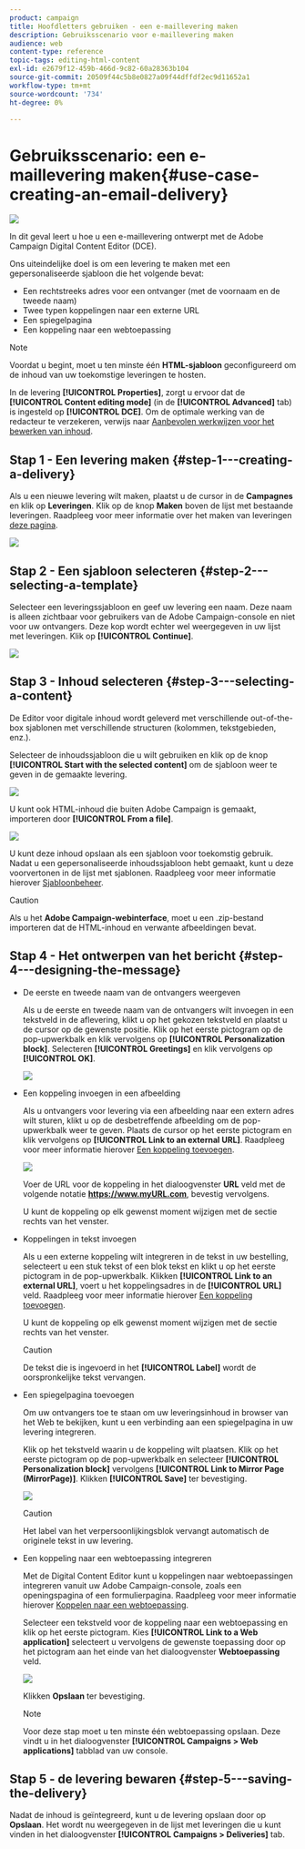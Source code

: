```yaml
---
product: campaign
title: Hoofdletters gebruiken - een e-maillevering maken
description: Gebruiksscenario voor e-maillevering maken
audience: web
content-type: reference
topic-tags: editing-html-content
exl-id: e2679f12-459b-466d-9c82-60a28363b104
source-git-commit: 20509f44c5b8e0827a09f44dffdf2ec9d11652a1
workflow-type: tm+mt
source-wordcount: '734'
ht-degree: 0%

---
```


# Gebruiksscenario: een e-maillevering maken{#use-case-creating-an-email-delivery}

![](../../assets/common.svg)

In dit geval leert u hoe u een e-maillevering ontwerpt met de Adobe Campaign Digital Content Editor (DCE).

Ons uiteindelijke doel is om een levering te maken met een gepersonaliseerde sjabloon die het volgende bevat:

* Een rechtstreeks adres voor een ontvanger (met de voornaam en de tweede naam)
* Twee typen koppelingen naar een externe URL
* Een spiegelpagina
* Een koppeling naar een webtoepassing

>[!NOTE]
>
>Voordat u begint, moet u ten minste één **HTML-sjabloon** geconfigureerd om de inhoud van uw toekomstige leveringen te hosten.
>
>In de levering **[!UICONTROL Properties]**, zorgt u ervoor dat de **[!UICONTROL Content editing mode]** (in de **[!UICONTROL Advanced]** tab) is ingesteld op **[!UICONTROL DCE]**. Om de optimale werking van de redacteur te verzekeren, verwijs naar [Aanbevolen werkwijzen voor het bewerken van inhoud](content-editing-best-practices.md).

## Stap 1 - Een levering maken {#step-1---creating-a-delivery}

Als u een nieuwe levering wilt maken, plaatst u de cursor in de **Campagnes** en klik op **Leveringen**. Klik op de knop **Maken** boven de lijst met bestaande leveringen. Raadpleeg voor meer informatie over het maken van leveringen [deze pagina](../../delivery/using/about-email-channel.md).

![](assets/delivery_step_1.png)

## Stap 2 - Een sjabloon selecteren {#step-2---selecting-a-template}

Selecteer een leveringssjabloon en geef uw levering een naam. Deze naam is alleen zichtbaar voor gebruikers van de Adobe Campaign-console en niet voor uw ontvangers. Deze kop wordt echter wel weergegeven in uw lijst met leveringen. Klik op **[!UICONTROL Continue]**.

![](assets/dce_delivery_model.png)

## Stap 3 - Inhoud selecteren {#step-3---selecting-a-content}

De Editor voor digitale inhoud wordt geleverd met verschillende out-of-the-box sjablonen met verschillende structuren (kolommen, tekstgebieden, enz.).

Selecteer de inhoudssjabloon die u wilt gebruiken en klik op de knop **[!UICONTROL Start with the selected content]** om de sjabloon weer te geven in de gemaakte levering.

![](assets/dce_select_model.png)

U kunt ook HTML-inhoud die buiten Adobe Campaign is gemaakt, importeren door **[!UICONTROL From a file]**.

![](assets/dce_select_from_file_template.png)

U kunt deze inhoud opslaan als een sjabloon voor toekomstig gebruik. Nadat u een gepersonaliseerde inhoudssjabloon hebt gemaakt, kunt u deze voorvertonen in de lijst met sjablonen. Raadpleeg voor meer informatie hierover [Sjabloonbeheer](template-management.md).

>[!CAUTION]
>
>Als u het **Adobe Campaign-webinterface**, moet u een .zip-bestand importeren dat de HTML-inhoud en verwante afbeeldingen bevat.

## Stap 4 - Het ontwerpen van het bericht {#step-4---designing-the-message}

* De eerste en tweede naam van de ontvangers weergeven

   Als u de eerste en tweede naam van de ontvangers wilt invoegen in een tekstveld in de aflevering, klikt u op het gekozen tekstveld en plaatst u de cursor op de gewenste positie. Klik op het eerste pictogram op de pop-upwerkbalk en klik vervolgens op **[!UICONTROL Personalization block]**. Selecteren **[!UICONTROL Greetings]** en klik vervolgens op **[!UICONTROL OK]**.

   ![](assets/dce_personalizationblock_greetings.png)

* Een koppeling invoegen in een afbeelding

   Als u ontvangers voor levering via een afbeelding naar een extern adres wilt sturen, klikt u op de desbetreffende afbeelding om de pop-upwerkbalk weer te geven. Plaats de cursor op het eerste pictogram en klik vervolgens op **[!UICONTROL Link to an external URL]**. Raadpleeg voor meer informatie hierover [Een koppeling toevoegen](editing-content.md#adding-a-link).

   ![](assets/dce_externalpage.png)

   Voer de URL voor de koppeling in het dialoogvenster **URL** veld met de volgende notatie **https://www.myURL.com**, bevestig vervolgens.

   U kunt de koppeling op elk gewenst moment wijzigen met de sectie rechts van het venster.

* Koppelingen in tekst invoegen

   Als u een externe koppeling wilt integreren in de tekst in uw bestelling, selecteert u een stuk tekst of een blok tekst en klikt u op het eerste pictogram in de pop-upwerkbalk. Klikken **[!UICONTROL Link to an external URL]**, voert u het koppelingsadres in de **[!UICONTROL URL]** veld. Raadpleeg voor meer informatie hierover [Een koppeling toevoegen](editing-content.md#adding-a-link).

   U kunt de koppeling op elk gewenst moment wijzigen met de sectie rechts van het venster.

   >[!CAUTION]
   >
   >De tekst die is ingevoerd in het **[!UICONTROL Label]** wordt de oorspronkelijke tekst vervangen.

* Een spiegelpagina toevoegen

   Om uw ontvangers toe te staan om uw leveringsinhoud in browser van het Web te bekijken, kunt u een verbinding aan een spiegelpagina in uw levering integreren.

   Klik op het tekstveld waarin u de koppeling wilt plaatsen. Klik op het eerste pictogram op de pop-upwerkbalk en selecteer **[!UICONTROL Personalization block]** vervolgens **[!UICONTROL Link to Mirror Page (MirrorPage)]**. Klikken **[!UICONTROL Save]** ter bevestiging.

   ![](assets/dce_mirrorpage.png)

   >[!CAUTION]
   >
   >Het label van het verpersoonlijkingsblok vervangt automatisch de originele tekst in uw levering.

* Een koppeling naar een webtoepassing integreren

   Met de Digital Content Editor kunt u koppelingen naar webtoepassingen integreren vanuit uw Adobe Campaign-console, zoals een openingspagina of een formulierpagina. Raadpleeg voor meer informatie hierover [Koppelen naar een webtoepassing](editing-content.md#link-to-a-web-application).

   Selecteer een tekstveld voor de koppeling naar een webtoepassing en klik op het eerste pictogram. Kies **[!UICONTROL Link to a Web application]** selecteert u vervolgens de gewenste toepassing door op het pictogram aan het einde van het dialoogvenster **Webtoepassing** veld.

   ![](assets/dce_webapp.png)

   Klikken **Opslaan** ter bevestiging.

   >[!NOTE]
   >
   >Voor deze stap moet u ten minste één webtoepassing opslaan. Deze vindt u in het dialoogvenster **[!UICONTROL Campaigns > Web applications]** tabblad van uw console.

## Stap 5 - de levering bewaren {#step-5---saving-the-delivery}

Nadat de inhoud is geïntegreerd, kunt u de levering opslaan door op **Opslaan**. Het wordt nu weergegeven in de lijst met leveringen die u kunt vinden in het dialoogvenster **[!UICONTROL Campaigns > Deliveries]** tab.
